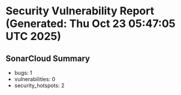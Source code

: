 # Security Vulnerability Report (Generated: Thu Oct 23 05:47:05 UTC 2025)


## SonarCloud Summary
* bugs: 1
* vulnerabilities: 0
* security_hotspots: 2
